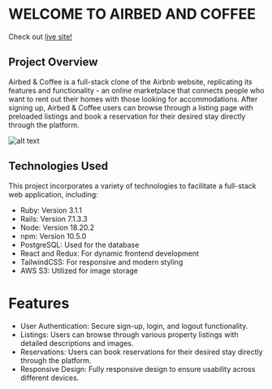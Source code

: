 # WELCOME TO AIRBED AND COFFEE

Check out [live site!](https://airbed-n-coffee.onrender.com/)

## Project Overview
Airbed & Coffee is a full-stack clone of the Airbnb website, replicating its features and functionality - an online marketplace that connects people who want to rent out their homes with those looking for accommodations. After signing up, Airbed & Coffee users can browse through a listing page with preloaded listings and book a reservation for their desired stay directly through the platform.

![alt text]('./public/homepage.png')

## Technologies Used
This project incorporates a variety of technologies to facilitate a full-stack web application, including:

- Ruby: Version 3.1.1
- Rails: Version 7.1.3.3
- Node: Version 18.20.2
- npm: Version 10.5.0
- PostgreSQL: Used for the database
- React and Redux: For dynamic frontend development
- TailwindCSS: For responsive and modern styling
- AWS S3: Utilized for image storage

# Features

- User Authentication: Secure sign-up, login, and logout functionality.
- Listings: Users can browse through various property listings with detailed descriptions and images.
- Reservations: Users can book reservations for their desired stay directly through the platform.
- Responsive Design: Fully responsive design to ensure usability across different devices.